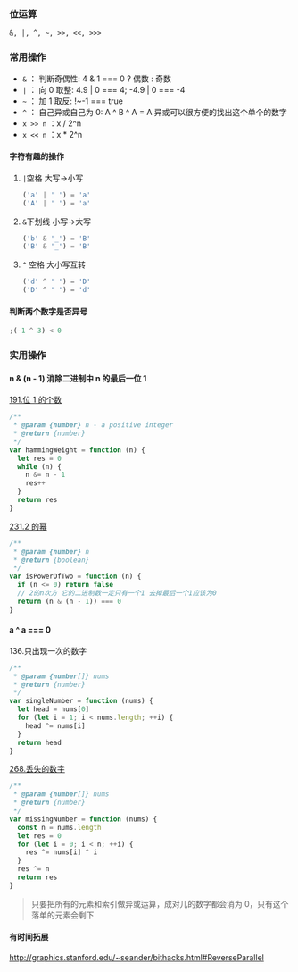 ### 位运算

`&, |, ^, ~, >>, <<, >>>`

### 常用操作

- `&` ： 判断奇偶性: 4 & 1 === 0 ? 偶数 : 奇数
- `|` ： 向 0 取整: 4.9 | 0 === 4; -4.9 | 0 === -4
- `~` ： 加 1 取反: !~-1 === true
- `^` ： 自己异或自己为 0: A ^ B ^ A = A 异或可以很方便的找出这个单个的数字
- `x >> n` ：x / 2^n
- `x << n` ：x \* 2^n

#### 字符有趣的操作

1.  `|`空格 大写->小写

    ```js
    ('a' | ' ') = 'a'
    ('A' | ' ') = 'a'
    ```

2.  `&`下划线 小写->大写

    ```js
    ('b' & '_') = 'B'
    ('B' & '_') = 'B'
    ```

3.  `^` 空格 大小写互转

    ```js
    ('d' ^ ' ') = 'D'
    ('D' ^ ' ') = 'd'
    ```

#### 判断两个数字是否异号

```js
;(-1 ^ 3) < 0
```

### 实用操作

#### n & (n - 1) 消除二进制中 n 的最后一位 1

[191.位 1 的个数](https://leetcode.cn/problems/number-of-1-bits/)

```js
/**
 * @param {number} n - a positive integer
 * @return {number}
 */
var hammingWeight = function (n) {
  let res = 0
  while (n) {
    n &= n - 1
    res++
  }
  return res
}
```

[231.2 的幂](https://leetcode.cn/problems/power-of-two/)

```js
/**
 * @param {number} n
 * @return {boolean}
 */
var isPowerOfTwo = function (n) {
  if (n <= 0) return false
  // 2的n次方 它的二进制数一定只有一个1 去掉最后一个1应该为0
  return (n & (n - 1)) === 0
}
```

#### a ^ a === 0

136.只出现一次的数字

```js
/**
 * @param {number[]} nums
 * @return {number}
 */
var singleNumber = function (nums) {
  let head = nums[0]
  for (let i = 1; i < nums.length; ++i) {
    head ^= nums[i]
  }
  return head
}
```

[268.丢失的数字](https://leetcode.cn/problems/missing-number/submissions/)

```js
/**
 * @param {number[]} nums
 * @return {number}
 */
var missingNumber = function (nums) {
  const n = nums.length
  let res = 0
  for (let i = 0; i < n; ++i) {
    res ^= nums[i] ^ i
  }
  res ^= n
  return res
}
```

> 只要把所有的元素和索引做异或运算，成对儿的数字都会消为 0，只有这个落单的元素会剩下

#### 有时间拓展

http://graphics.stanford.edu/~seander/bithacks.html#ReverseParallel
